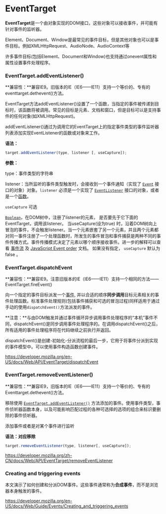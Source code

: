 # EventTarget

**EventTarget**是一个由对象实现的DOM接口，这些对象可以接收事件，并可能有针对事件的监听器。

Element、Document、Window是最常见的事件目标，但是其他对象也可以是事件目标。例如XMLHttpRequest、AudioNode、AudioContext等

许多事件目标(包括Element、Document和Window)也支持通过onevent属性和属性设置事件处理程序。



### EventTarget.addEventListener()

**兼容性：**兼容IE9。旧版本的IE（IE6——IE11）支持一个等价的、专有的eventtarget.dethevent()方法。

EventTarget方法addEventListener()设置了一个函数，当指定的事件被传递到目标时，该函数将被调用。常见的目标是元素、文档和窗口，但是目标可以是支持事件的任何对象(如XMLHttpRequest)。

addEventListener()通过为调用它的EventTarget上的指定事件类型的事件监听器列表添加实现EventListener的函数或对象来工作。

**语法：**

```js
target.addEventListener(type, listener [, useCapture]);
```

**参数：**

type：事件类型的字符串

listener：当所监听的事件类型触发时，会接收到一个事件通知（实现了 [`Event`](https://developer.mozilla.org/zh-CN/docs/Web/API/Event) 接口的对象）对象。`listener` 必须是一个实现了 [`EventListener`](https://developer.mozilla.org/zh-CN/docs/Web/API/EventListener) 接口的对象，或者是一个[函数](https://developer.mozilla.org/zh-CN/docs/Web/JavaScript/Guide/Functions)。

`useCapture` 可选

[`Boolean`](https://developer.mozilla.org/zh-CN/docs/Web/JavaScript/Reference/Boolean)，在DOM树中，注册了listener的元素， 是否要先于它下面的EventTarget，调用该listener。 当useCapture(设为true) 时，沿着DOM树向上冒泡的事件，不会触发listener。当一个元素嵌套了另一个元素，并且两个元素都对同一事件注册了一个处理函数时，所发生的事件冒泡和事件捕获是两种不同的事件传播方式。事件传播模式决定了元素以哪个顺序接收事件。进一步的解释可以查看 [事件流](http://www.w3.org/TR/DOM-Level-3-Events/#event-flow) 及 [JavaScript Event order](http://www.quirksmode.org/js/events_order.html#link4) 文档。 如果没有指定， `useCapture` 默认为 false 。



### EventTarget.dispatchEvent

**兼容性：**兼容IE9。注意旧版本的IE（IE6——IE11）支持一个相同的方法——EventTarget.fireEvent()

向一个指定的事件目标派发一个[事件](https://developer.mozilla.org/zh-CN/docs/Web/API/Event), 并以合适的顺序**同步调用**目标元素相关的事件处理函数。标准事件处理规则(包括事件捕获和可选的冒泡过程)同样适用于通过手动的使用`dispatchEvent()`方法派发的事件。

**注意：**与由DOM触发并通过事件循环异步调用事件处理程序的“本机”事件不同，dispatchEvent()是同步调用事件处理程序的。在调用dispatchEvent()之后，所有适用的事件处理程序将在代码继续之前执行并返回。

dispatchEvent()是创建-初始化-分派流程的最后一步，它用于将事件分派到实现的事件模型中。可以使用事件构造函数创建事件。

https://developer.mozilla.org/en-US/docs/Web/API/EventTarget/dispatchEvent

### EventTarget.removeEventListener()

**兼容性：**兼容IE9，旧版本的IE（IE6——IE11）支持一个等价的、专有的Eventtarget.dethevent()方法。

移除使用 [`EventTarget.addEventListener()`](https://developer.mozilla.org/zh-CN/docs/Web/API/EventTarget/addEventListener) 方法添加的事件。使用事件类型，事件侦听器函数本身，以及可能影响匹配过程的各种可选择的选项的组合来标识要删除的事件侦听器。

添加事件或者是对某个事件进行监听

**语法：对应移除**

```js
target.removeEventListener(type, listener[, useCapture]);
```

https://developer.mozilla.org/zh-CN/docs/Web/API/EventTarget/removeEventListener

### Creating and triggering events

本文演示了如何创建和分派DOM事件。这些事件通常称为**合成事件**，而不是浏览器本身触发的事件。



https://developer.mozilla.org/en-US/docs/Web/Guide/Events/Creating_and_triggering_events